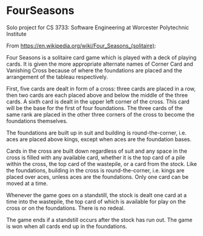 # FourSeasons

Solo project for CS 3733: Software Engineering at Worcester Polytechnic Institute

From https://en.wikipedia.org/wiki/Four_Seasons_(solitaire):

Four Seasons is a solitaire card game which is played with a deck of playing cards. It is given the more appropriate alternate names of Corner Card and Vanishing Cross because of where the foundations are placed and the arrangement of the tableau respectively.

First, five cards are dealt in form of a cross: three cards are placed in a row, then two cards are each placed above and below the middle of the three cards. A sixth card is dealt in the upper left corner of the cross. This card will be the base for the first of four foundations. The three cards of the same rank are placed in the other three corners of the cross to become the foundations themselves.

The foundations are built up in suit and building is round-the-corner, i.e. aces are placed above kings, except when aces are the foundation bases.

Cards in the cross are built down regardless of suit and any space in the cross is filled with any available card, whether it is the top card of a pile within the cross, the top card of the wastepile, or a card from the stock. Like the foundations, building in the cross is round-the-corner, i.e. kings are placed over aces, unless aces are the foundations. Only one card can be moved at a time.

Whenever the game goes on a standstill, the stock is dealt one card at a time into the wastepile, the top card of which is available for play on the cross or on the foundations. There is no redeal.

The game ends if a standstill occurs after the stock has run out. The game is won when all cards end up in the foundations.
